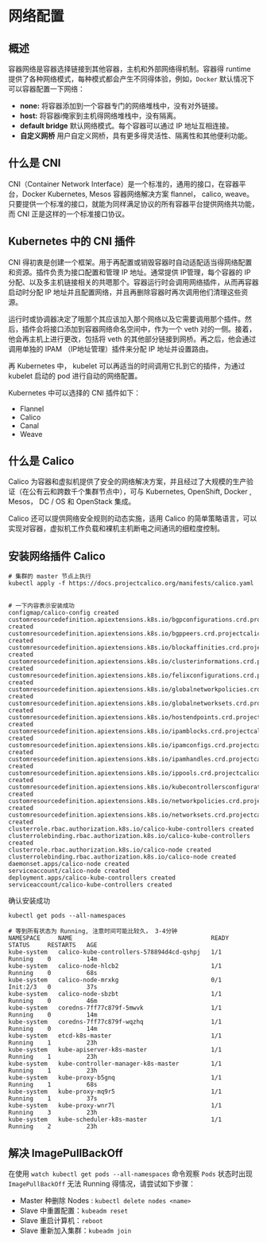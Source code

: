 # 网络配置

## 概述

容器网络是容器选择链接到其他容器，主机和外部网络得机制。容器得 runtime 提供了各种网络模式，每种模式都会产生不同得体验，例如，`Docker` 默认情况下可以容器配置一下网络：

* **none:** 将容器添加到一个容器专门的网络堆栈中，没有对外链接。
* **host:** 将容器i俺家到主机得网络堆栈中，没有隔离。
* **default bridge** 默认网络模式。每个容器可以通过 IP 地址互相连接。
* **自定义网桥** 用户自定义网桥，具有更多得灵活性、隔离性和其他便利功能。

## 什么是 CNI

CNI（Container Network Interface）是一个标准的，通用的接口，在容器平台，Docker Kubernetes, Mesos 容器网络解决方案 flannel， calico,  weave。只要提供一个标准的接口，就能为同样满足协议的所有容器平台提供网络共功能，而 CNI 正是这样的一个标准接口协议。

## Kubernetes 中的 CNI 插件

CNI 得初衷是创建一个框架。用于再配置或销毁容器时自动适配适当得网络配置和资源。插件负责为接口配置和管理 IP 地址。通常提供 IP管理，每个容器的 IP 分配、以及多主机链接相关的共嗯那个。容器运行时会调用网络插件，从而再容器启动时分配 IP 地址并且配置网络，并且再删除容器时再次调用他们清理这些资源。

运行时或协调器决定了哦那个其应该加入那个网络以及它需要调用那个插件。然后，插件会将接口添加到容器网络命名空间中，作为一个 veth 对的一侧。接着，他会再主机上进行更改，包括将 veth 的其他部分链接到网桥。再之后，他会通过调用单独的 IPAM （IP地址管理）插件来分配 IP 地址并设置路由。

再 Kubernetes 中， kubelet 可以再适当的时间调用它扎到它的插件，为通过 kubelet 启动的 pod 进行自动的网络配置。

Kubernetes 中可以选择的 CNI 插件如下：

* Flannel 
* Calico
* Canal
* Weave

## 什么是 Calico

Calico 为容器和虚拟机提供了安全的网络解决方案，并且经过了大规模的生产验证（在公有云和跨数千个集群节点中），可与 Kubernetes, OpenShift, Docker , Mesos， DC / OS  和 OpenStack 集成。

Calico 还可以提供网络安全规则的动态实施，适用 Calico 的简单策略语言，可以实现对容器，虚拟机工作负载和裸机主机断电之间通讯的细粒度控制。

##  安装网络插件 Calico

```shell
# 集群的 master 节点上执行
kubectl apply -f https://docs.projectcalico.org/manifests/calico.yaml


# 一下内容表示安装成功
configmap/calico-config created
customresourcedefinition.apiextensions.k8s.io/bgpconfigurations.crd.projectcalico.org created
customresourcedefinition.apiextensions.k8s.io/bgppeers.crd.projectcalico.org created
customresourcedefinition.apiextensions.k8s.io/blockaffinities.crd.projectcalico.org created
customresourcedefinition.apiextensions.k8s.io/clusterinformations.crd.projectcalico.org created
customresourcedefinition.apiextensions.k8s.io/felixconfigurations.crd.projectcalico.org created
customresourcedefinition.apiextensions.k8s.io/globalnetworkpolicies.crd.projectcalico.org created
customresourcedefinition.apiextensions.k8s.io/globalnetworksets.crd.projectcalico.org created
customresourcedefinition.apiextensions.k8s.io/hostendpoints.crd.projectcalico.org created
customresourcedefinition.apiextensions.k8s.io/ipamblocks.crd.projectcalico.org created
customresourcedefinition.apiextensions.k8s.io/ipamconfigs.crd.projectcalico.org created
customresourcedefinition.apiextensions.k8s.io/ipamhandles.crd.projectcalico.org created
customresourcedefinition.apiextensions.k8s.io/ippools.crd.projectcalico.org created
customresourcedefinition.apiextensions.k8s.io/kubecontrollersconfigurations.crd.projectcalico.org created
customresourcedefinition.apiextensions.k8s.io/networkpolicies.crd.projectcalico.org created
customresourcedefinition.apiextensions.k8s.io/networksets.crd.projectcalico.org created
clusterrole.rbac.authorization.k8s.io/calico-kube-controllers created
clusterrolebinding.rbac.authorization.k8s.io/calico-kube-controllers created
clusterrole.rbac.authorization.k8s.io/calico-node created
clusterrolebinding.rbac.authorization.k8s.io/calico-node created
daemonset.apps/calico-node created
serviceaccount/calico-node created
deployment.apps/calico-kube-controllers created
serviceaccount/calico-kube-controllers created
```

确认安装成功

```shell
kubectl get pods --all-namespaces

# 等到所有状态为 Running, 注意时间可能比较久， 3-4分钟
NAMESPACE     NAME                                       READY   STATUS     RESTARTS   AGE
kube-system   calico-kube-controllers-578894d4cd-qshpj   1/1     Running    0          14m
kube-system   calico-node-hlcb2                          1/1     Running    0          68s
kube-system   calico-node-mrxkg                          0/1     Init:2/3   0          37s
kube-system   calico-node-sbzbt                          1/1     Running    0          46m
kube-system   coredns-7ff77c879f-5mwvk                   1/1     Running    0          14m
kube-system   coredns-7ff77c879f-wqzhq                   1/1     Running    0          14m
kube-system   etcd-k8s-master                            1/1     Running    1          23h
kube-system   kube-apiserver-k8s-master                  1/1     Running    1          23h
kube-system   kube-controller-manager-k8s-master         1/1     Running    1          23h
kube-system   kube-proxy-b5gnq                           1/1     Running    1          68s
kube-system   kube-proxy-mq9r5                           1/1     Running    1          37s
kube-system   kube-proxy-wnr7l                           1/1     Running    3          23h
kube-system   kube-scheduler-k8s-master                  1/1     Running    2          23h
```

## 解决 ImagePullBackOff

在使用 `watch kubectl get pods --all-namespaces` 命令观察 `Pods` 状态时出现 `ImagePullBackOff` 无法 Running 得情况，请尝试如下步骤：

* Master 种删除 Nodes : `kubectl delete nodes <name>`
* Slave 中重置配置：`kubeadm reset`
* Slave 重启计算机：`reboot`
* Slave 重新加入集群：`kubeadm join`
